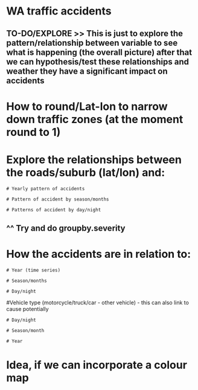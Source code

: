 # WA traffic accidents

## TO-DO/EXPLORE >> This is just to explore the pattern/relationship between variable to see what is happening (the overall picture) after that we can hypothesis/test these relationships and weather they have a significant impact on accidents 

# How to round/Lat-lon to narrow down traffic zones (at the moment round to 1)

# Explore the relationships between the roads/suburb (lat/lon) and: 

    # Yearly pattern of accidents 

    # Pattern of accident by season/months 

    # Patterns of accident by day/night 

## ^^ Try and do groupby.severity

# How the accidents are in relation to: 
    
    # Year (time series) 

    # Season/months 

    # Day/night 

#Vehicle type (motorcycle/truck/car - other vehicle) - this can also link to cause potentially

    # Day/night 

    # Season/month
    
    # Year 

# Idea, if we can incorporate a colour map
